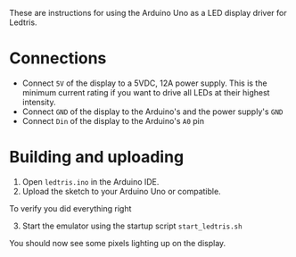 These are instructions for using the Arduino Uno as a LED display driver for Ledtris.
# Connections
 * Connect `5V` of the display to a 5VDC, 12A power supply. This is the minimum current rating if you want to drive all LEDs at their highest intensity.
 * Connect `GND` of the display to the Arduino's and the power supply's `GND`
 * Connect `Din` of the display to the Arduino's `A0` pin

# Building and uploading
 1. Open `ledtris.ino` in the Arduino IDE.
 2. Upload the sketch to your Arduino Uno or compatible.

To verify you did everything right

 3. Start the emulator using the startup script `start_ledtris.sh`

You should now see some pixels lighting up on the display.
